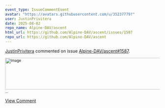 ```yaml
---
event_type: IssueCommentEvent
avatar: "https://avatars.githubusercontent.com/u/35237779?"
user: JustinPrivitera
date: 2025-08-02
repo_name: Alpine-DAV/ascent
html_url: https://github.com/Alpine-DAV/ascent/issues/1587
repo_url: https://github.com/Alpine-DAV/ascent
---
```


<a href='https://github.com/JustinPrivitera' target='_blank'>JustinPrivitera</a> commented on issue <a href='https://github.com/Alpine-DAV/ascent/issues/1587' target='_blank'>Alpine-DAV/ascent#1587</a>.

<small><img width="1110" height="103" alt="Image" src="https://github.com/user-attachments/assets/2eab8ea8-277d-4e68-8c97-43192590de5b" />...</small>

<a href='https://github.com/Alpine-DAV/ascent/issues/1587' target='_blank'>View Comment</a>